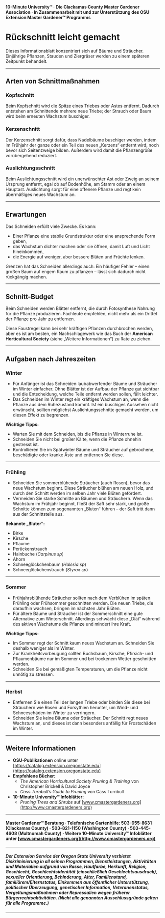 #### 10-Minute University™ · Die Clackamas County Master Gardener Association · In Zusammenarbeit mit und zur Unterstützung des OSU Extension Master Gardener™ Programms

# Rückschnitt leicht gemacht

Dieses Informationsblatt konzentriert sich auf Bäume und Sträucher. Einjährige Pflanzen, Stauden und Ziergräser werden zu einem späteren Zeitpunkt behandelt.

---

## Arten von Schnittmaßnahmen

### Kopfschnitt

Beim Kopfschnitt wird die Spitze eines Triebes oder Astes entfernt. Dadurch entstehen am Schnittende mehrere neue Triebe; der Strauch oder Baum wird beim erneuten Wachstum buschiger.

### Kerzenschnitt

Der Kerzenschnitt sorgt dafür, dass Nadelbäume buschiger werden, indem im Frühjahr der ganze oder ein Teil des neuen „Kerzens“ entfernt wird, noch bevor sich Seitenzweige bilden. Außerdem wird damit die Pflanzengröße vorübergehend reduziert.

### Auslichtungsschnitt

Beim Auslichtungsschnitt wird ein unerwünschter Ast oder Zweig an seinem Ursprung entfernt, egal ob auf Bodenhöhe, am Stamm oder an einem Hauptast. Auslichtung sorgt für eine offenere Pflanze und regt kein übermäßiges neues Wachstum an.

---

## Erwartungen

Das Schneiden erfüllt viele Zwecke. Es kann:

- Einer Pflanze eine stabile Grundstruktur oder eine ansprechende Form geben,
- das Wachstum dichter machen oder sie öffnen, damit Luft und Licht hineinkommen,
- die Energie auf weniger, aber bessere Blüten und Früchte lenken.

Grenzen hat das Schneiden allerdings auch: Ein häufiger Fehler – einen großen Baum auf engem Raum zu pflanzen – lässt sich dadurch nicht rückgängig machen.

---

## Schnitt-Budget

Beim Schneiden werden Blätter entfernt, die durch Fotosynthese Nahrung für die Pflanze produzieren. Fachleute empfehlen, nicht mehr als ein Drittel der Pflanze pro Jahr zu entfernen.

Diese Faustregel kann bei sehr kräftigen Pflanzen durchbrochen werden, aber es ist am besten, ein Nachschlagewerk wie das Buch der **American Horticultural Society** (siehe „Weitere Informationen“) zu Rate zu ziehen.

---

## Aufgaben nach Jahreszeiten

### Winter

- Für Anfänger ist das Schneiden laubabwerfender Bäume und Sträucher im Winter einfacher. Ohne Blätter ist der Aufbau der Pflanze gut sichtbar und die Entscheidung, welche Teile entfernt werden sollen, fällt leichter.
- Das Schneiden im Winter regt ein kräftiges Wachstum an, wenn die Pflanze aus dem Ruhezustand kommt. Ist ein buschiges Aussehen nicht erwünscht, sollten möglichst Auslichtungsschnitte gemacht werden, um diesen Effekt zu begrenzen.

**Wichtige Tipps:**

- Warten Sie mit dem Schneiden, bis die Pflanze in Winterruhe ist.
- Schneiden Sie nicht bei großer Kälte, wenn die Pflanze ohnehin gestresst ist.
- Kontrollieren Sie im Spätwinter Bäume und Sträucher auf gebrochene, beschädigte oder kranke Äste und entfernen Sie diese.

---

### Frühling

- Schneiden Sie sommerblühende Sträucher (auch Rosen), bevor das neue Wachstum beginnt. Diese Sträucher blühen am neuen Holz, und durch den Schnitt werden im selben Jahr viele Blüten gefördert.
- Vermeiden Sie starke Schnitte an Bäumen und Sträuchern. Wenn das Wachstum im Frühjahr beginnt, fließt der Saft sehr stark, und große Schnitte können zum sogenannten „Bluten“ führen – der Saft tritt dann aus der Schnittstelle aus.

**Bekannte „Bluter“:**

- Birke
- Kirsche
- Pflaume
- Perückenstrauch
- Hainbuche (*Carpinus sp*)
- Ahorn
- Schneeglöckchenbaum (*Halesia sp*)
- Schneeglöckchenstrauch (*Styrax sp*)

---

### Sommer

- Frühjahrsblühende Sträucher sollten nach dem Verblühen im späten Frühling oder Frühsommer geschnitten werden. Die neuen Triebe, die daraufhin wachsen, bringen im nächsten Jahr Blüten.
- Für ältere Bäume und Sträucher ist der Sommerschnitt eine gute Alternative zum Winterschnitt. Allerdings schwächt diese „Diät“ während des aktiven Wachstums die Pflanze und mindert ihre Kraft.

**Wichtige Tipps:**

- Im Sommer regt der Schnitt kaum neues Wachstum an. Schneiden Sie deshalb weniger als im Winter.
- Zur Krankheitsvorbeugung sollten Buchsbaum, Kirsche, Pfirsich- und Pflaumenbäume nur im Sommer und bei trockenem Wetter geschnitten werden.
- Schneiden Sie bei gemäßigten Temperaturen, um die Pflanze nicht unnötig zu stressen.

---

### Herbst

- Entfernen Sie einen Teil der langen Triebe oder binden Sie diese bei Sträuchern wie Rosen und Forsythien herunter, um Wind- und Schneeschäden im Winter zu verringern.
- Schneiden Sie keine Bäume oder Sträucher. Der Schnitt regt neues Wachstum an, und dieses ist dann besonders anfällig für Frostschäden im Winter.

---

## Weitere Informationen

- **OSU-Publikationen** online unter [https://catalog.extension.oregonstate.edu](https://catalog.extension.oregonstate.edu)
- **Empfohlene Bücher:**
  - *The American Horticultural Society Pruning & Training* von Christopher Brickell & David Joyce
  - *Cass Turnbull’s Guide to Pruning* von Cass Turnbull
- **10-Minute University™ Infoblätter:**
  - *Pruning Trees and Shrubs* auf [www.cmastergardeners.org](http://www.cmastergardeners.org)

---

#### Master Gardener™ Beratung · Telefonische Gartenhilfe: 503-655-8631 (Clackamas County) · 503-821-1150 (Washington County) · 503-445-4608 (Multnomah County) · Weitere 10-Minute University™ Infoblätter unter [www.cmastergardeners.org](http://www.cmastergardeners.org)

---

##### Der Extension Service der Oregon State University verbietet Diskriminierung in all seinen Programmen, Dienstleistungen, Aktivitäten und Materialien aufgrund von Rasse, Hautfarbe, Herkunft, Religion, Geschlecht, Geschlechtsidentität (einschließlich Geschlechtsausdruck), sexueller Orientierung, Behinderung, Alter, Familienstand, familiärem/Elternstatus, Einkommen aus öffentlicher Unterstützung, politischer Überzeugung, genetischer Information, Veteranenstatus, Vergeltungsmaßnahmen oder Repressalien wegen früherer Bürgerrechtsaktivitäten. (Nicht alle genannten Ausschlussgründe gelten für alle Programme.)
---